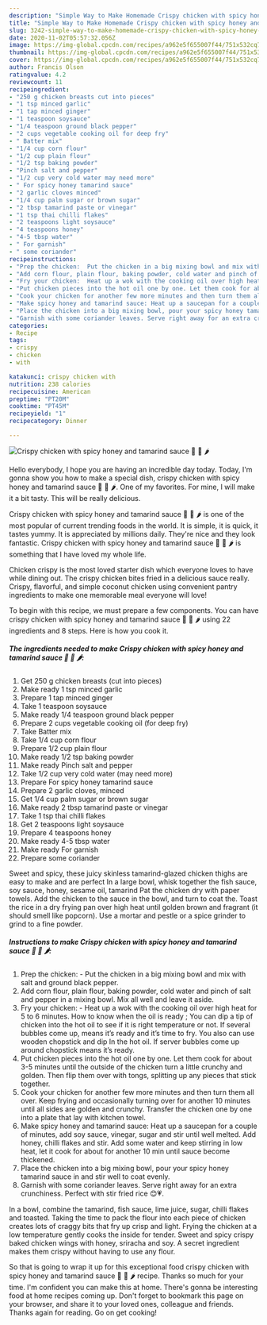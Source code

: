 ```yaml
---
description: "Simple Way to Make Homemade Crispy chicken with spicy honey and tamarind sauce 🍗 🍯 🌶"
title: "Simple Way to Make Homemade Crispy chicken with spicy honey and tamarind sauce 🍗 🍯 🌶"
slug: 3242-simple-way-to-make-homemade-crispy-chicken-with-spicy-honey-and-tamarind-sauce
date: 2020-11-02T05:57:32.056Z
image: https://img-global.cpcdn.com/recipes/a962e5f655007f44/751x532cq70/crispy-chicken-with-spicy-honey-and-tamarind-sauce-🍗-🍯-🌶-recipe-main-photo.jpg
thumbnail: https://img-global.cpcdn.com/recipes/a962e5f655007f44/751x532cq70/crispy-chicken-with-spicy-honey-and-tamarind-sauce-🍗-🍯-🌶-recipe-main-photo.jpg
cover: https://img-global.cpcdn.com/recipes/a962e5f655007f44/751x532cq70/crispy-chicken-with-spicy-honey-and-tamarind-sauce-🍗-🍯-🌶-recipe-main-photo.jpg
author: Francis Olson
ratingvalue: 4.2
reviewcount: 11
recipeingredient:
- "250 g chicken breasts cut into pieces"
- "1 tsp minced garlic"
- "1 tap minced ginger"
- "1 teaspoon soysauce"
- "1/4 teaspoon ground black pepper"
- "2 cups vegetable cooking oil for deep fry"
- " Batter mix"
- "1/4 cup corn flour"
- "1/2 cup plain flour"
- "1/2 tsp baking powder"
- "Pinch salt and pepper"
- "1/2 cup very cold water may need more"
- " For spicy honey tamarind sauce"
- "2 garlic cloves minced"
- "1/4 cup palm sugar or brown sugar"
- "2 tbsp tamarind paste or vinegar"
- "1 tsp thai chilli flakes"
- "2 teaspoons light soysauce"
- "4 teaspoons honey"
- "4-5 tbsp water"
- " For garnish"
- " some coriander"
recipeinstructions:
- "Prep the chicken:  Put the chicken in a big mixing bowl and mix with salt and ground black pepper."
- "Add corn flour, plain flour, baking powder, cold water and pinch of salt and pepper in a mixing bowl. Mix all well and leave it aside."
- "Fry your chicken:  Heat up a wok with the cooking oil over high heat for 5 to 6 minutes. How to know when the oil is ready ; You can dip a tip of chicken into the hot oil to see if it is right temperature or not. If several bubbles come up, means it’s ready and it’s time to fry. You also can use wooden chopstick and dip In the hot oil. If server bubbles come up around chopstick means it’s ready."
- "Put chicken pieces into the hot oil one by one. Let them cook for about 3-5 minutes until the outside of the chicken turn a little crunchy and golden. Then flip them over with tongs, splitting up any pieces that stick together."
- "Cook your chicken for another few more minutes and then turn them all over. Keep frying and occasionally turning over for another 10 minutes until all sides are golden and crunchy. Transfer the chicken one by one into a plate that lay with kitchen towel."
- "Make spicy honey and tamarind sauce: Heat up a saucepan for a couple of minutes, add soy sauce, vinegar, sugar and stir until well melted. Add honey, chilli flakes and stir. Add some water and keep stirring in low heat, let it cook for about for another 10 min until sauce become thickened."
- "Place the chicken into a big mixing bowl, pour your spicy honey tamarind sauce in and stir well to coat evenly."
- "Garnish with some coriander leaves. Serve right away for an extra crunchiness. Perfect with stir fried rice 😊💗."
categories:
- Recipe
tags:
- crispy
- chicken
- with

katakunci: crispy chicken with 
nutrition: 238 calories
recipecuisine: American
preptime: "PT20M"
cooktime: "PT45M"
recipeyield: "1"
recipecategory: Dinner

---
```



![Crispy chicken with spicy honey and tamarind sauce 🍗 🍯 🌶](https://img-global.cpcdn.com/recipes/a962e5f655007f44/751x532cq70/crispy-chicken-with-spicy-honey-and-tamarind-sauce-🍗-🍯-🌶-recipe-main-photo.jpg)

Hello everybody, I hope you are having an incredible day today. Today, I'm gonna show you how to make a special dish, crispy chicken with spicy honey and tamarind sauce 🍗 🍯 🌶. One of my favorites. For mine, I will make it a bit tasty. This will be really delicious.

Crispy chicken with spicy honey and tamarind sauce 🍗 🍯 🌶 is one of the most popular of current trending foods in the world. It is simple, it is quick, it tastes yummy. It is appreciated by millions daily. They're nice and they look fantastic. Crispy chicken with spicy honey and tamarind sauce 🍗 🍯 🌶 is something that I have loved my whole life.

Chicken crispy is the most loved starter dish which everyone loves to have while dining out. The crispy chicken bites fried in a delicious sauce really. Crispy, flavorful, and simple coconut chicken using convenient pantry ingredients to make one memorable meal everyone will love!


To begin with this recipe, we must prepare a few components. You can have crispy chicken with spicy honey and tamarind sauce 🍗 🍯 🌶 using 22 ingredients and 8 steps. Here is how you cook it.

<!--inarticleads1-->

##### The ingredients needed to make Crispy chicken with spicy honey and tamarind sauce 🍗 🍯 🌶:

1. Get 250 g chicken breasts (cut into pieces)
1. Make ready 1 tsp minced garlic
1. Prepare 1 tap minced ginger
1. Take 1 teaspoon soysauce
1. Make ready 1/4 teaspoon ground black pepper
1. Prepare 2 cups vegetable cooking oil (for deep fry)
1. Take  Batter mix
1. Take 1/4 cup corn flour
1. Prepare 1/2 cup plain flour
1. Make ready 1/2 tsp baking powder
1. Make ready Pinch salt and pepper
1. Take 1/2 cup very cold water (may need more)
1. Prepare  For spicy honey tamarind sauce
1. Prepare 2 garlic cloves, minced
1. Get 1/4 cup palm sugar or brown sugar
1. Make ready 2 tbsp tamarind paste or vinegar
1. Take 1 tsp thai chilli flakes
1. Get 2 teaspoons light soysauce
1. Prepare 4 teaspoons honey
1. Make ready 4-5 tbsp water
1. Make ready  For garnish
1. Prepare  some coriander


Sweet and spicy, these juicy skinless tamarind-glazed chicken thighs are easy to make and are perfect In a large bowl, whisk together the fish sauce, soy sauce, honey, sesame oil, tamarind Pat the chicken dry with paper towels. Add the chicken to the sauce in the bowl, and turn to coat the. Toast the rice in a dry frying pan over high heat until golden brown and fragrant (it should smell like popcorn). Use a mortar and pestle or a spice grinder to grind to a fine powder. 

<!--inarticleads2-->

##### Instructions to make Crispy chicken with spicy honey and tamarind sauce 🍗 🍯 🌶:

1. Prep the chicken:  - Put the chicken in a big mixing bowl and mix with salt and ground black pepper.
1. Add corn flour, plain flour, baking powder, cold water and pinch of salt and pepper in a mixing bowl. Mix all well and leave it aside.
1. Fry your chicken:  - Heat up a wok with the cooking oil over high heat for 5 to 6 minutes. How to know when the oil is ready ; You can dip a tip of chicken into the hot oil to see if it is right temperature or not. If several bubbles come up, means it’s ready and it’s time to fry. You also can use wooden chopstick and dip In the hot oil. If server bubbles come up around chopstick means it’s ready.
1. Put chicken pieces into the hot oil one by one. Let them cook for about 3-5 minutes until the outside of the chicken turn a little crunchy and golden. Then flip them over with tongs, splitting up any pieces that stick together.
1. Cook your chicken for another few more minutes and then turn them all over. Keep frying and occasionally turning over for another 10 minutes until all sides are golden and crunchy. Transfer the chicken one by one into a plate that lay with kitchen towel.
1. Make spicy honey and tamarind sauce: Heat up a saucepan for a couple of minutes, add soy sauce, vinegar, sugar and stir until well melted. Add honey, chilli flakes and stir. Add some water and keep stirring in low heat, let it cook for about for another 10 min until sauce become thickened.
1. Place the chicken into a big mixing bowl, pour your spicy honey tamarind sauce in and stir well to coat evenly.
1. Garnish with some coriander leaves. Serve right away for an extra crunchiness. Perfect with stir fried rice 😊💗.


In a bowl, combine the tamarind, fish sauce, lime juice, sugar, chilli flakes and toasted. Taking the time to pack the flour into each piece of chicken creates lots of craggy bits that fry up crisp and light. Frying the chicken at a low temperature gently cooks the inside for tender. Sweet and spicy crispy baked chicken wings with honey, sriracha and soy. A secret ingredient makes them crispy without having to use any flour. 

So that is going to wrap it up for this exceptional food crispy chicken with spicy honey and tamarind sauce 🍗 🍯 🌶 recipe. Thanks so much for your time. I'm confident you can make this at home. There's gonna be interesting food at home recipes coming up. Don't forget to bookmark this page on your browser, and share it to your loved ones, colleague and friends. Thanks again for reading. Go on get cooking!
